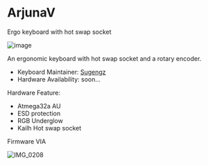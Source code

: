# ArjunaV
Ergo keyboard with hot swap socket

![image](https://user-images.githubusercontent.com/72374465/165060887-a23d3f21-3812-4505-b1b5-4fef04cc5842.png)


An ergonomic keyboard with hot swap socket and a rotary encoder.

* Keyboard Maintainer: [Sugengz](https://github.com/sugengz)
* Hardware Availability: soon...

Hardware Feature:
* Atmega32a AU
* ESD protection
* RGB Underglow 
* Kailh Hot swap socket

Firmware VIA

![IMG_0208](https://user-images.githubusercontent.com/72374465/167885696-4deeb8e0-1ce5-43ef-a46c-9591d10df400.JPG)

